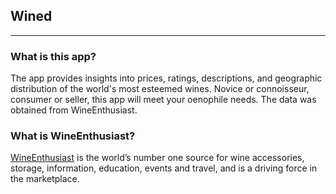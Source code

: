 ## Wined
***

### What is this app?

The app provides insights into prices, ratings, descriptions, and geographic distribution of the world's most esteemed wines. Novice or connoisseur, consumer or seller, this app will meet your oenophile needs.  The data was obtained from WineEnthusiast.


### What is WineEnthusiast?

[WineEnthusiast](https://www.winemag.com) is the world’s number one source for wine accessories, storage, information, education, events and travel, and is a driving force in the marketplace.
